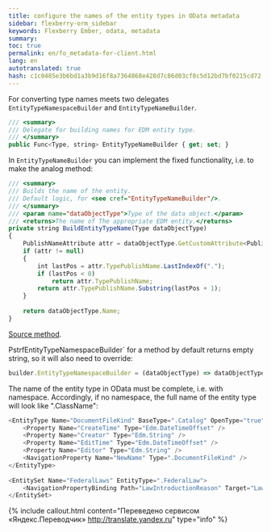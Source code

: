 ```yaml
--- 
title: configure the names of the entity types in OData metadata 
sidebar: flexberry-orm_sidebar 
keywords: Flexberry Ember, odata, metadata 
summary: 
toc: true 
permalink: en/fo_metadata-for-client.html 
lang: en 
autotranslated: true 
hash: c1c0485e3b6bd1a3b9d16f8a7364868e428d7c86d03cf8c5d12bd7bf0215cd72 
--- 
```


For converting type names meets two delegates `EntityTypeNamespaceBuilder` and `EntityTypeNameBuilder`. 

```javascript
/// <summary> 
/// Delegate for building names for EDM entity type. 
/// </summary> 
public Func<Type, string> EntityTypeNameBuilder { get; set; }
``` 

In `EntityTypeNameBuilder` you can implement the fixed functionality, i.e. to make the analog method: 

```javascript
/// <summary> 
/// Builds the name of the entity. 
/// Default logic, for <see cref="EntityTypeNameBuilder"/>. 
/// </summary> 
/// <param name="dataObjectType">Type of the data object.</param> 
/// <returns>The name of The appropriate EDM entity.</returns> 
private string BuildEntityTypeName(Type dataObjectType)
{
    PublishNameAttribute attr = dataObjectType.GetCustomAttribute<PublishNameAttribute>(false);
    if (attr != null)
    {
        int lastPos = attr.TypePublishName.LastIndexOf(".");
        if (lastPos < 0)
            return attr.TypePublishName;
        return attr.TypePublishName.Substring(lastPos + 1);
    }
 
    return dataObjectType.Name;
}
``` 

[Source method](https://github.com/Flexberry/NewPlatform.Flexberry.ORM.ODataService/blob/9831629a8ffe52234d199bd8692090e240b8828c/NewPlatform.Flexberry.ORM.ODataService/Model/DefaultDataObjectEdmModelBuilder.cs#L267). 

PstrfEntityTypeNamespaceBuilder` for a method by default returns empty string, so it will also need to override: 

```javascript
builder.EntityTypeNamespaceBuilder = (dataObjectType) => dataObjectType.Namespace;
``` 
The name of the entity type in OData must be complete, i.e. with namespace. Accordingly, if no namespace, the full name of the entity type will look like ".ClassName": 

```javascript
<EntityType Name="DocumentFileKind" BaseType=".Catalog" OpenType="true">
    <Property Name="CreateTime" Type="Edm.DateTimeOffset" />
    <Property Name="Creator" Type="Edm.String" />
    <Property Name="EditTime" Type="Edm.DateTimeOffset" />
    <Property Name="Editor" Type="Edm.String" />
    <NavigationProperty Name="NewName" Type=".DocumentFileKind" />
</EntityType>
 
<EntitySet Name="FederalLaws" EntityType=".FederalLaw">
    <NavigationPropertyBinding Path="LawIntroductionReason" Target="LawIntroductionReasons" />
</EntitySet>
``` 



{% include callout.html content="Переведено сервисом «Яндекс.Переводчик» <http://translate.yandex.ru>" type="info" %}